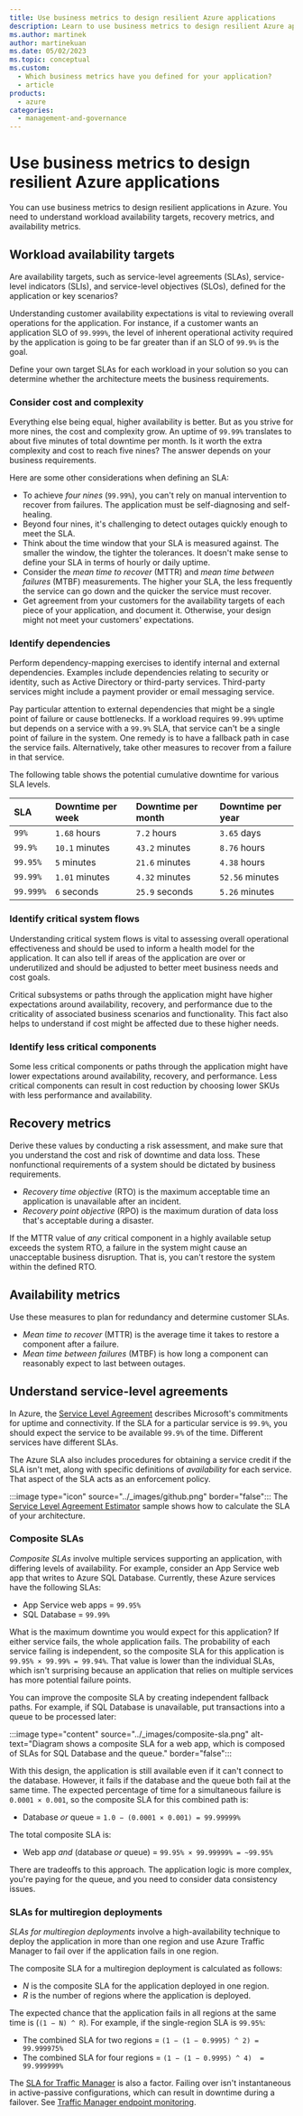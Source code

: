 ```yaml
---
title: Use business metrics to design resilient Azure applications
description: Learn to use business metrics to design resilient Azure applications. Review workload availability targets. Understand recovery and availability metrics.
ms.author: martinek
author: martinekuan
ms.date: 05/02/2023
ms.topic: conceptual
ms.custom:
  - Which business metrics have you defined for your application?
  - article
products:
  - azure
categories:
  - management-and-governance
---
```


# Use business metrics to design resilient Azure applications

You can use business metrics to design resilient applications in Azure. You need to understand workload availability targets, recovery metrics, and availability metrics.

## Workload availability targets

Are availability targets, such as service-level agreements (SLAs), service-level indicators (SLIs), and service-level objectives (SLOs), defined for the application or key scenarios?

Understanding customer availability expectations is vital to reviewing overall operations for the application. For instance, if a customer wants an application SLO of `99.999%`, the level of inherent operational activity required by the application is going to be far greater than if an SLO of `99.9%` is the goal.

Define your own target SLAs for each workload in your solution so you can determine whether the architecture meets the business requirements.

### Consider cost and complexity

Everything else being equal, higher availability is better. But as you strive for more nines, the cost and complexity grow. An uptime of `99.99%` translates to about five minutes of total downtime per month. Is it worth the extra complexity and cost to reach five nines? The answer depends on your business requirements.

Here are some other considerations when defining an SLA:

- To achieve *four nines* (`99.99%`), you can't rely on manual intervention to recover from failures. The application must be self-diagnosing and self-healing.
- Beyond four nines, it's challenging to detect outages quickly enough to meet the SLA.
- Think about the time window that your SLA is measured against. The smaller the window, the tighter the tolerances. It doesn't make sense to define your SLA in terms of hourly or daily uptime.
- Consider the *mean time to recover* (MTTR) and *mean time between failures* (MTBF) measurements. The higher your SLA, the less frequently the service can go down and the quicker the service must recover.
- Get agreement from your customers for the availability targets of each piece of your application, and document it. Otherwise, your design might not meet your customers' expectations.

### Identify dependencies

Perform dependency-mapping exercises to identify internal and external dependencies. Examples include dependencies relating to security or identity, such as Active Directory or third-party services. Third-party services might include a payment provider or email messaging service.

Pay particular attention to external dependencies that might be a single point of failure or cause bottlenecks. If a workload requires `99.99%` uptime but depends on a service with a `99.9%` SLA, that service can't be a single point of failure in the system. One remedy is to have a fallback path in case the service fails. Alternatively, take other measures to recover from a failure in that service.

The following table shows the potential cumulative downtime for various SLA levels.

| SLA       | Downtime per week       | Downtime per month       | Downtime per year       |
|:----------|:------------------------|:-------------------------|:------------------------|
| `99%`     | `1.68` hours            | `7.2` hours              | `3.65` days             |
| `99.9%`   | `10.1` minutes          | `43.2` minutes           | `8.76` hours            |
| `99.95%`  | `5` minutes             | `21.6` minutes           | `4.38` hours            |
| `99.99%`  | `1.01` minutes          | `4.32` minutes           | `52.56` minutes         |
| `99.999%` | `6` seconds             | `25.9` seconds           | `5.26` minutes          |

### Identify critical system flows

Understanding critical system flows is vital to assessing overall operational effectiveness and should be used to inform a health model for the application. It can also tell if areas of the application are over or underutilized and should be adjusted to better meet business needs and cost goals.

Critical subsystems or paths through the application might have higher expectations around availability, recovery, and performance due to the criticality of associated business scenarios and functionality. This fact also helps to understand if cost might be affected due to these higher needs.

### Identify less critical components

Some less critical components or paths through the application might have lower expectations around availability, recovery, and performance. Less critical components can result in cost reduction by choosing lower SKUs with less performance and availability.

## Recovery metrics

Derive these values by conducting a risk assessment, and make sure that you understand the cost and risk of downtime and data loss. These nonfunctional requirements of a system should be dictated by business requirements.

- *Recovery time objective* (RTO) is the maximum acceptable time an application is unavailable after an incident.
- *Recovery point objective* (RPO) is the maximum duration of data loss that's acceptable during a disaster.

If the MTTR value of *any* critical component in a highly available setup exceeds the system RTO, a failure in the system might cause an unacceptable business disruption. That is, you can't restore the system within the defined RTO.

## Availability metrics

Use these measures to plan for redundancy and determine customer SLAs.

- *Mean time to recover* (MTTR) is the average time it takes to restore a component after a failure.
- *Mean time between failures* (MTBF) is how long a component can reasonably expect to last between outages.

## Understand service-level agreements

In Azure, the [Service Level Agreement](https://azure.microsoft.com/support/legal/sla/) describes Microsoft's commitments for uptime and connectivity. If the SLA for a particular service is `99.9%`, you should expect the service to be available `99.9%` of the time. Different services have different SLAs.

The Azure SLA also includes procedures for obtaining a service credit if the SLA isn't met, along with specific definitions of *availability* for each service. That aspect of the SLA acts as an enforcement policy.

:::image type="icon" source="../_images/github.png" border="false"::: The [Service Level Agreement Estimator](https://github.com/mspnp/samples/tree/master/Reliability/SLAEstimator) sample shows how to calculate the SLA of your architecture.

### Composite SLAs

*Composite SLAs* involve multiple services supporting an application, with differing levels of availability. For example, consider an App Service web app that writes to Azure SQL Database. Currently, these Azure services have the following SLAs:

- App Service web apps = `99.95%`
- SQL Database = `99.99%`

What is the maximum downtime you would expect for this application? If either service fails, the whole application fails. The probability of each service failing is independent, so the composite SLA for this application is `99.95% × 99.99% = 99.94%`. That value is lower than the individual SLAs, which isn't surprising because an application that relies on multiple services has more potential failure points.

You can improve the composite SLA by creating independent fallback paths. For example, if SQL Database is unavailable, put transactions into a queue to be processed later:

:::image type="content" source="../_images/composite-sla.png" alt-text="Diagram shows a composite SLA for a web app, which is composed of SLAs for SQL Database and the queue." border="false":::

With this design, the application is still available even if it can't connect to the database. However, it fails if the database and the queue both fail at the same time. The expected percentage of time for a simultaneous failure is `0.0001 × 0.001`, so the composite SLA for this combined path is:

- Database *or* queue = `1.0 − (0.0001 × 0.001) = 99.99999%`

The total composite SLA is:

- Web app *and* (database *or* queue) = `99.95% × 99.99999% = ~99.95%`

There are tradeoffs to this approach. The application logic is more complex, you're paying for the queue, and you need to consider data consistency issues.

### SLAs for multiregion deployments

*SLAs for multiregion deployments* involve a high-availability technique to deploy the application in more than one region and use Azure Traffic Manager to fail over if the application fails in one region.

The composite SLA for a multiregion deployment is calculated as follows:

- *N* is the composite SLA for the application deployed in one region.
- *R* is the number of regions where the application is deployed.

The expected chance that the application fails in all regions at the same time is (`(1 − N) ^ R`). For example, if the single-region SLA is `99.95%`:

- The combined SLA for two regions = `(1 − (1 − 0.9995) ^ 2) = 99.999975%`
- The combined SLA for four regions =  `(1 − (1 − 0.9995) ^ 4)  = 99.999999%`

The [SLA for Traffic Manager](https://www.microsoft.com/licensing/docs/view/Service-Level-Agreements-SLA-for-Online-Services) is also a factor. Failing over isn't instantaneous in active-passive configurations, which can result in downtime during a failover. See [Traffic Manager endpoint monitoring](/azure/traffic-manager/traffic-manager-monitoring).
